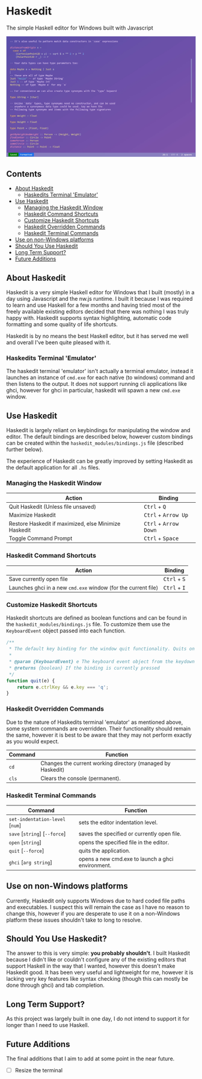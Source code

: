 # Haskedit

The simple Haskell editor for Windows built with Javascript

![Haskedit Interface](docs/haskedit.webp)

## Contents

- [About Haskedit](#about-haskedit)
    - [Haskedits Terminal 'Emulator'](#haskedits-terminal-emulator)
- [Use Haskedit](#use-haskedit)
    - [Managing the Haskedit Window](#managing-the-haskedit-window)
    - [Haskedit Command Shortcuts](#haskedit-command-shortcuts)
    - [Customize Haskedit Shortcuts](#customize-haskedit-shortcuts)
    - [Haskedit Overridden Commands](#haskedit-overridden-commands)
    - [Haskedit Terminal Commands](#haskedit-terminal-commands)
- [Use on non-Windows platforms](#use-on-non-windows-platforms)
- [Should You Use Haskedit](#should-you-use-haskedit)
- [Long Term Support?](#long-term-support)
- [Future Additions](#future-additions)

## About Haskedit

Haskedit is a very simple Haskell editor for Windows that I built (mostly) in a day using Javascript and the nw.js runtime. I built it because I was 
required to learn and use Haskell for a few months and having tried most of the freely available existing editors decided that there was nothing I
was truly happy with. Haskedit supports syntax highlighting, automatic code formatting and some quality of life shortcuts.

Haskedit is by no means the best Haskell editor, but it has served me well and overall I've been quite pleased with it.

### Haskedits Terminal 'Emulator'

The haskedit terminal 'emulator' isn't actually a terminal emulator, instead it launches an instance of `cmd.exe` for each native (to windows) command and then listens to
the output. It does not support running cli applications like ghci, however for ghci in particular, haskedit will spawn a new `cmd.exe` window.

## Use Haskedit

Haskedit is largely reliant on keybindings for manipulating the window and editor. The default bindings are described below, however custom bindings can be created within
the `haskedit_modules/bindings.js` file (described further below).

The experience of Haskedit can be greatly improved by setting Haskedit as the default application for all `.hs` files.

### Managing the Haskedit Window

| Action                                                | Binding                                 |
|-------------------------------------------------------|-----------------------------------------|
| Quit Haskedit (Unless file unsaved)                   | <kbd>Ctrl</kbd> + <kbd>Q</kbd>          |
| Maximize Haskedit                                     | <kbd>Ctrl</kbd> + <kbd>Arrow Up</kbd>   |
| Restore Haskedit if maximized, else Minimize Haskedit | <kbd>Ctrl</kbd> + <kbd>Arrow Down</kbd> |
| Toggle Command Prompt                                 | <kbd>Ctrl</kbd> + <kbd>Space</kbd>      |

### Haskedit Command Shortcuts

| Action                                                         | Binding                        |
|----------------------------------------------------------------|--------------------------------|
| Save currently open file                                       | <kbd>Ctrl</kbd> + <kbd>S</kbd> |
| Launches ghci in a new `cmd.exe` window (for the current file) | <kbd>Ctrl</kbd> + <kbd>I</kbd> |

### Customize Haskedit Shortcuts

Haskedit shortcuts are defined as boolean functions and can be found in the `haskedit_modules/bindings.js` file. To customize them use the `KeyboardEvent`
object passed into each function.

```js
/**
 * The default key binding for the window quit functionality. Quits on ctrl + q
 * 
 * @param {KeyboardEvent} e The keyboard event object from the keydown event.
 * @returns {boolean} If the binding is currently pressed
 */
function quit(e) {
    return e.ctrlKey && e.key === 'q';
}
```

### Haskedit Overridden Commands

Due to the nature of Haskedits terminal 'emulator' as mentioned above, some system commands are overridden. Their functionality should remain the same,
however it is best to be aware that they may not perform exactly as you would expect.

| Command | Function                                                    |
|---------|-------------------------------------------------------------|
| `cd`    | Changes the current working directory (managed by Haskedit) |
| `cls`   | Clears the console (permanent).                             |

### Haskedit Terminal Commands

| Command                           | Function                                          |
|-----------------------------------|---------------------------------------------------|
| `set-indentation-level` \[`num`\] | sets the editor indentation level.                |                                  
| `save` \[`string`\] \[`--force`\] | saves the specified or currently open file.       |
| `open` \[`string`\]               | opens the specified file in the editor.           |                                  
| `quit` \[`--force`\]              | quits the application.                            |                                  
| `ghci` \[`arg string`\]           | opens a new cmd.exe to launch a ghci environment. |          

## Use on non-Windows platforms

Currently, Haskedit only supports Windows due to hard coded file paths and executables. I suspect this will remain the case as I have no reason
to change this, however if you are desperate to use it on a non-Windows platform these issues shouldn't take to long to resolve.

## Should You Use Haskedit?

The answer to this is very simple: **you probably shouldn't**. I built Haskedit because I didn't like or couldn't configure any of the existing
editors that support Haskell in the way that I wanted, however this doesn't make Haskedit good. It has been very useful and lightweight for me,
however it is lacking very key features like syntax checking (though this can mostly be done through ghci) and tab completion.

## Long Term Support?

As this project was largely built in one day, I do not intend to support it for longer than I need to use Haskell.

## Future Additions

The final additions that I aim to add at some point in the near future.

- [ ] Resize the terminal